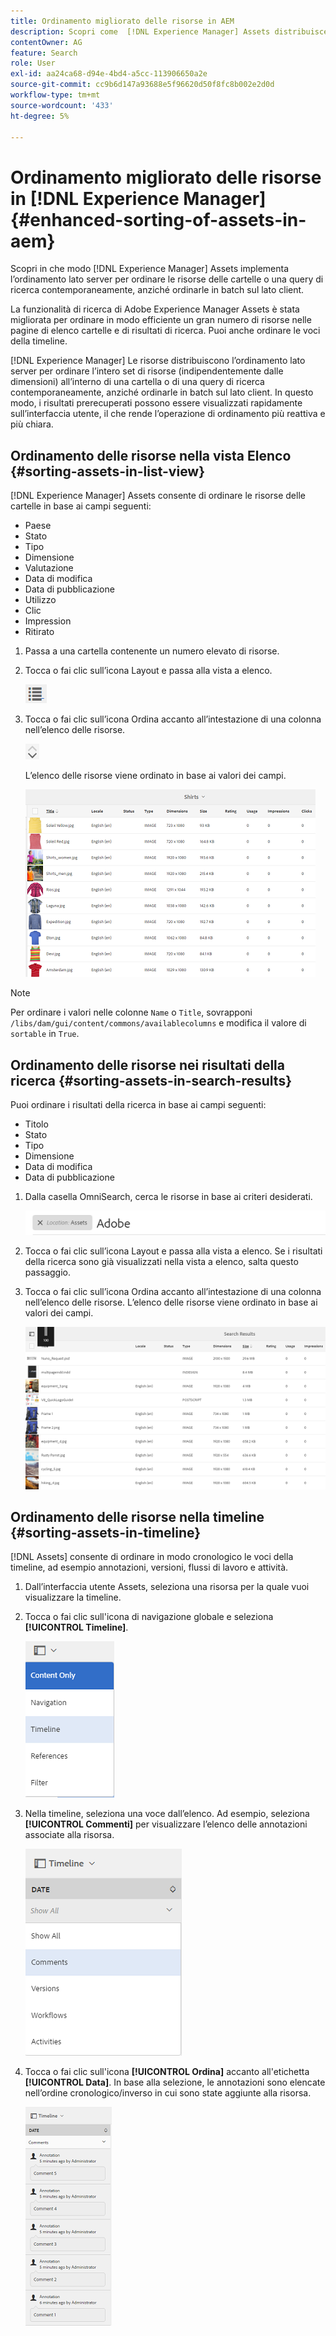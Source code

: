 ```yaml
---
title: Ordinamento migliorato delle risorse in AEM
description: Scopri come  [!DNL Experience Manager] Assets distribuisce l’ordinamento lato server per ordinare le risorse delle cartelle o una query di ricerca contemporaneamente, anziché ordinarle in batch sul lato client.
contentOwner: AG
feature: Search
role: User
exl-id: aa24ca68-d94e-4bd4-a5cc-113906650a2e
source-git-commit: cc9b6d147a93688e5f96620d50f8fc8b002e2d0d
workflow-type: tm+mt
source-wordcount: '433'
ht-degree: 5%

---
```


# Ordinamento migliorato delle risorse in [!DNL Experience Manager] {#enhanced-sorting-of-assets-in-aem}

Scopri in che modo [!DNL Experience Manager] Assets implementa l’ordinamento lato server per ordinare le risorse delle cartelle o una query di ricerca contemporaneamente, anziché ordinarle in batch sul lato client.

La funzionalità di ricerca di Adobe Experience Manager Assets è stata migliorata per ordinare in modo efficiente un gran numero di risorse nelle pagine di elenco cartelle e di risultati di ricerca. Puoi anche ordinare le voci della timeline.

[!DNL Experience Manager] Le risorse distribuiscono l’ordinamento lato server per ordinare l’intero set di risorse (indipendentemente dalle dimensioni) all’interno di una cartella o di una query di ricerca contemporaneamente, anziché ordinarle in batch sul lato client. In questo modo, i risultati prerecuperati possono essere visualizzati rapidamente sull’interfaccia utente, il che rende l’operazione di ordinamento più reattiva e più chiara.

## Ordinamento delle risorse nella vista Elenco {#sorting-assets-in-list-view}

[!DNL Experience Manager] Assets consente di ordinare le risorse delle cartelle in base ai campi seguenti:

* Paese
* Stato
* Tipo
* Dimensione
* Valutazione
* Data di modifica
* Data di pubblicazione
* Utilizzo
* Clic
* Impression
* Ritirato

1. Passa a una cartella contenente un numero elevato di risorse.
1. Tocca o fai clic sull’icona Layout e passa alla vista a elenco.

   ![chlimage_1-394](assets/chlimage_1-394.png)

1. Tocca o fai clic sull’icona Ordina accanto all’intestazione di una colonna nell’elenco delle risorse.

   ![chlimage_1-395](assets/chlimage_1-395.png)

   L’elenco delle risorse viene ordinato in base ai valori dei campi.

   ![chlimage_1-396](assets/chlimage_1-396.png)

>[!NOTE]
>
>Per ordinare i valori nelle colonne `Name` o `Title`, sovrapponi `/libs/dam/gui/content/commons/availablecolumns` e modifica il valore di `sortable` in `True`.

## Ordinamento delle risorse nei risultati della ricerca {#sorting-assets-in-search-results}

Puoi ordinare i risultati della ricerca in base ai campi seguenti:

* Titolo
* Stato
* Tipo
* Dimensione
* Data di modifica
* Data di pubblicazione

1. Dalla casella OmniSearch, cerca le risorse in base ai criteri desiderati.

   ![chlimage_1-397](assets/chlimage_1-397.png)

1. Tocca o fai clic sull’icona Layout e passa alla vista a elenco. Se i risultati della ricerca sono già visualizzati nella vista a elenco, salta questo passaggio.
1. Tocca o fai clic sull’icona Ordina accanto all’intestazione di una colonna nell’elenco delle risorse. L’elenco delle risorse viene ordinato in base ai valori dei campi.

   ![chlimage_1-398](assets/chlimage_1-398.png)

## Ordinamento delle risorse nella timeline {#sorting-assets-in-timeline}

[!DNL Assets] consente di ordinare in modo cronologico le voci della timeline, ad esempio annotazioni, versioni, flussi di lavoro e attività.

1. Dall’interfaccia utente Assets, seleziona una risorsa per la quale vuoi visualizzare la timeline.
1. Tocca o fai clic sull&#39;icona di navigazione globale e seleziona **[!UICONTROL Timeline]**.

   ![chlimage_1-399](assets/chlimage_1-399.png)

1. Nella timeline, seleziona una voce dall’elenco. Ad esempio, seleziona **[!UICONTROL Commenti]** per visualizzare l’elenco delle annotazioni associate alla risorsa.

   ![chlimage_1-400](assets/chlimage_1-400.png)

1. Tocca o fai clic sull&#39;icona **[!UICONTROL Ordina]** accanto all&#39;etichetta **[!UICONTROL Data]**. In base alla selezione, le annotazioni sono elencate nell’ordine cronologico/inverso in cui sono state aggiunte alla risorsa.

   ![chlimage_1-401](assets/chlimage_1-401.png)

